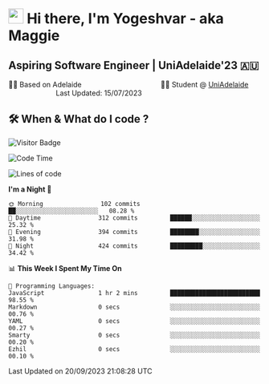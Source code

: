<h1><img src="https://emojis.slackmojis.com/emojis/images/1531849430/4246/blob-sunglasses.gif?1531849430" width="30"/> Hi there, I'm Yogeshvar - aka Maggie</h1>

## Aspiring Software Engineer | UniAdelaide'23 🇦🇺  
🏂🏻  Based on Adelaide &nbsp;&nbsp;&nbsp;&nbsp;&nbsp;&nbsp;&nbsp;&nbsp;&nbsp;&nbsp;&nbsp;&nbsp;&nbsp;&nbsp;&nbsp;&nbsp;&nbsp;&nbsp;&nbsp;&nbsp;&nbsp;&nbsp;&nbsp;&nbsp;&nbsp;&nbsp;&nbsp;&nbsp;&nbsp;&nbsp;&nbsp;&nbsp;&nbsp;&nbsp;&nbsp;&nbsp;&nbsp;&nbsp;&nbsp;👨‍💻 Student @ [UniAdelaide](https://www.adelaide.edu.au)   &nbsp;&nbsp;&nbsp;&nbsp;&nbsp;&nbsp;&nbsp;&nbsp;&nbsp;&nbsp;&nbsp;&nbsp;&nbsp;&nbsp;&nbsp;&nbsp;&nbsp;&nbsp;&nbsp;&nbsp;&nbsp;&nbsp;&nbsp;&nbsp;Last Updated: 15/07/2023

## 🛠 When & What do I code ?  

![Visitor Badge](https://visitor-badge.feriirawann.repl.co?username=yogeshvar&repo=yogeshvar&label=Visitors&style=plastic&color=%23457BFF&contentType=svg)

<!--START_SECTION:waka-->
![Code Time](http://img.shields.io/badge/Code%20Time-2%2C297%20hrs%2023%20mins-blue)

![Lines of code](https://img.shields.io/badge/From%20Hello%20World%20I%27ve%20Written-4.2%20million%20lines%20of%20code-blue)

**I'm a Night 🦉** 

```text
🌞 Morning                102 commits         ██░░░░░░░░░░░░░░░░░░░░░░░   08.28 % 
🌆 Daytime                312 commits         ██████░░░░░░░░░░░░░░░░░░░   25.32 % 
🌃 Evening                394 commits         ████████░░░░░░░░░░░░░░░░░   31.98 % 
🌙 Night                  424 commits         █████████░░░░░░░░░░░░░░░░   34.42 % 
```


📊 **This Week I Spent My Time On** 

```text
💬 Programming Languages: 
JavaScript               1 hr 2 mins         █████████████████████████   98.55 % 
Markdown                 0 secs              ░░░░░░░░░░░░░░░░░░░░░░░░░   00.76 % 
YAML                     0 secs              ░░░░░░░░░░░░░░░░░░░░░░░░░   00.27 % 
Smarty                   0 secs              ░░░░░░░░░░░░░░░░░░░░░░░░░   00.20 % 
Ezhil                    0 secs              ░░░░░░░░░░░░░░░░░░░░░░░░░   00.10 % 
```


 Last Updated on 20/09/2023 21:08:28 UTC
<!--END_SECTION:waka-->

